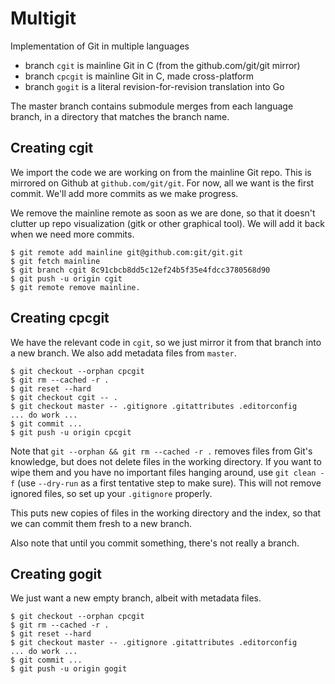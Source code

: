 # Multigit

Implementation of Git in multiple languages

- branch `cgit` is mainline Git in C (from the github.com/git/git mirror)
- branch `cpcgit` is mainline Git in C, made cross-platform
- branch `gogit` is a literal revision-for-revision translation into Go

The master branch contains submodule merges from each language branch,
in a directory that matches the branch name.

## Creating cgit

We import the code we are working on from the mainline Git repo. This
is mirrored on Github at `github.com/git/git`. For now, all we want
is the first commit. We'll add more commits as we make progress.

We remove the mainline remote as soon as we are done, so that it doesn't
clutter up repo visualization (gitk or other graphical tool). We will add
it back when we need more commits.

```
$ git remote add mainline git@github.com:git/git.git
$ git fetch mainline
$ git branch cgit 8c91cbcb8dd5c12ef24b5f35e4fdcc3780568d90
$ git push -u origin cgit
$ git remote remove mainline.
```

## Creating cpcgit

We have the relevant code in `cgit`, so we just mirror it from that
branch into a new branch. We also add metadata files from `master`.

```
$ git checkout --orphan cpcgit
$ git rm --cached -r .
$ git reset --hard
$ git checkout cgit -- .
$ git checkout master -- .gitignore .gitattributes .editorconfig
... do work ...
$ git commit ...
$ git push -u origin cpcgit
```

Note that `git --orphan && git rm --cached -r .` removes files from Git's knowledge,
but does not delete files in the working directory. If you want to wipe them and you have
no important files hanging around, use `git clean -f` (use `--dry-run` as a first tentative
step to make sure). This will not remove ignored files, so set up your `.gitignore` properly.

This puts new copies of files in the working directory and the index, so that
we can commit them fresh to a new branch.

Also note that until you commit something, there's not really a branch.

## Creating gogit

We just want a new empty branch, albeit with metadata files.

```
$ git checkout --orphan cpcgit
$ git rm --cached -r .
$ git reset --hard
$ git checkout master -- .gitignore .gitattributes .editorconfig
... do work ...
$ git commit ...
$ git push -u origin gogit
```
